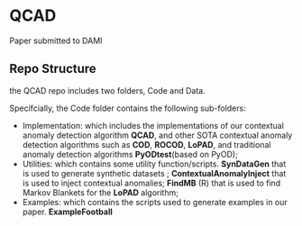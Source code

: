 # QCAD
Paper submitted to DAMI

## Repo Structure

the QCAD repo includes two folders, Code and Data.

Specifcially, the Code folder contains the following sub-folders:

- Implementation: which includes the implementations of our contextual anomaly detection algorithm **QCAD**, and other SOTA contextual anomaly detection algorithms such as **COD**, **ROCOD**, **LoPAD**, and traditional anomaly detection algorithms **PyODtest**(based on PyOD);
- Utilities: which contains some utility function/scripts. **SynDataGen** that is used to generate synthetic datasets ; **ContextualAnomalyInject** that is used to inject contextual anomalies; **FindMB** (R) that is used to find Markov Blankets for the **LoPAD** algorithm;
- Examples: which contains the scripts used to generate examples in our paper. **ExampleFootball**
